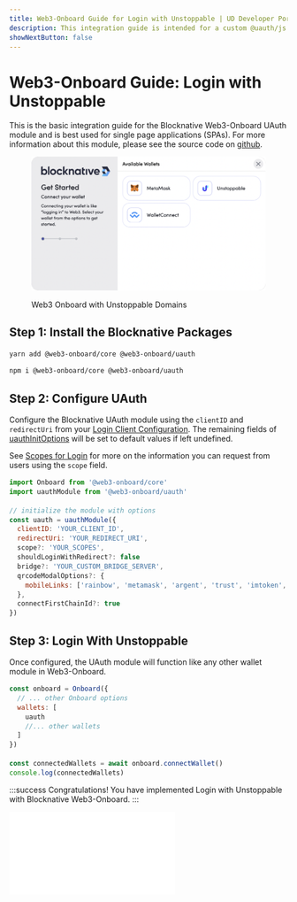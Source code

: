 ```yaml
---
title: Web3-Onboard Guide for Login with Unstoppable | UD Developer Portal
description: This integration guide is intended for a custom @uauth/js integration, with ethereum provider, using the Blocknative UAuth module.
showNextButton: false
---
```


#  Web3-Onboard Guide: Login with Unstoppable

This is the basic integration guide for the Blocknative Web3-Onboard UAuth module and is best used for single page applications (SPAs). For more information about this module, please see the source code on [github](https://github.com/blocknative/web3-onboard/tree/v2-web3-onboard-develop/packages/uauth).

<figure>

![Web3 Onboard with Unstoppable Domains](../../static/images/login-selection-web3-onboard.png '#width=70%')

<figcaption>Web3 Onboard with Unstoppable Domains</figcaption>
</figure>

## Step 1: Install the Blocknative Packages

``` sh yarn
yarn add @web3-onboard/core @web3-onboard/uauth
```

``` sh npm
npm i @web3-onboard/core @web3-onboard/uauth
```

## Step 2: Configure UAuth

Configure the Blocknative UAuth module using the `clientID` and `redirectUri` from your [Login Client Configuration](/login-with-unstoppable/login-integration-guides/login-client-configuration.md). The remaining fields of [uauthInitOptions](/login-with-unstoppable/libraries/web3-onboard-uauth.md#uauthinitoptions) will be set to default values if left undefined. 

See [Scopes for Login](/login-with-unstoppable/scopes-for-login.md) for more on the information you can request from users using the `scope` field.

``` javascript
import Onboard from '@web3-onboard/core'
import uauthModule from '@web3-onboard/uauth'

// initialize the module with options
const uauth = uauthModule({
  clientID: 'YOUR_CLIENT_ID',
  redirectUri: 'YOUR_REDIRECT_URI',
  scope?: 'YOUR_SCOPES',
  shouldLoginWithRedirect?: false
  bridge?: 'YOUR_CUSTOM_BRIDGE_SERVER',
  qrcodeModalOptions?: {
    mobileLinks: ['rainbow', 'metamask', 'argent', 'trust', 'imtoken', 'pillar']
  },
  connectFirstChainId?: true
})
```

## Step 3: Login With Unstoppable

Once configured, the UAuth module will function like any other wallet module in Web3-Onboard.

``` javascript
const onboard = Onboard({
  // ... other Onboard options
  wallets: [
    uauth
    //... other wallets
  ]
})

const connectedWallets = await onboard.connectWallet()
console.log(connectedWallets)
```

:::success Congratulations!
You have implemented Login with Unstoppable with Blocknative Web3-Onboard.
:::

<embed src="/snippets/_login-paths-next.md" />